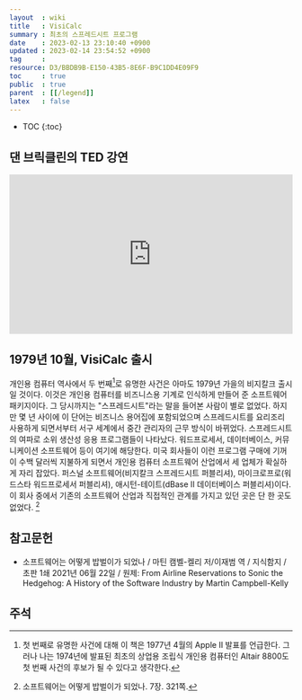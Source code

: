 ```yaml
---
layout  : wiki
title   : VisiCalc
summary : 최초의 스프레드시트 프로그램
date    : 2023-02-13 23:10:40 +0900
updated : 2023-02-14 23:54:52 +0900
tag     : 
resource: D3/BBDB9B-E150-43B5-8E6F-B9C1DD4E09F9
toc     : true
public  : true
parent  : [[/legend]]
latex   : false
---
```

* TOC
{:toc}

## 댄 브릭클린의 TED 강연

<div style="max-width:854px"><div style="position:relative;height:0;padding-bottom:56.25%"><iframe src="https://embed.ted.com/talks/lang/ko/dan_bricklin_meet_the_inventor_of_the_electronic_spreadsheet" width="854" height="480" style="position:absolute;left:0;top:0;width:100%;height:100%" frameborder="0" scrolling="no" allowfullscreen></iframe></div></div>

## 1979년 10월, VisiCalc 출시

>
개인용 컴퓨터 역사에서 두 번째[^what-first]로 유명한 사건은 아마도 1979년 가을의 비지칼크 출시일 것이다.
이것은 개인용 컴퓨터를 비즈니스용 기계로 인식하게 만들어 준 소프트웨어 패키지이다.
그 당시까지는 "스프레드시트"라는 말을 들어본 사람이 별로 없었다.
하지만 몇 년 사이에 이 단어는 비즈니스 용어집에 포함되었으며 스프레드시트를 요리조리 사용하게 되면서부터 서구 세계에서 중간 관리자의 근무 방식이 바뀌었다.
스프레드시트의 여파로 소위 생산성 응용 프로그램들이 나타났다.
워드프로세서, 데이터베이스, 커뮤니케이션 소프트웨어 등이 여기에 해당한다.
미국 회사들이 이런 프로그램 구매에 기꺼이 수백 달러씩 지불하게 되면서 개인용 컴퓨터 소프트웨어 산업에서 세 업체가 확실하게 자리 잡았다.
퍼스널 소프트웨어(비지칼크 스프레드시트 퍼블리셔), 마이크로프로(워드스타 워드프로세서 퍼블리셔), 애시턴-테이트(dBase II 데이터베이스 퍼블리셔)이다.
이 회사 중에서 기존의 소프트웨어 산업과 직접적인 관계를 가지고 있던 곳은 단 한 곳도 없었다.
[^martin-321]

## 참고문헌

- 소프트웨어는 어떻게 밥벌이가 되었나 / 마틴 캠벨-켈리 저/이재범 역 / 지식함지 / 초판 1쇄 2021년 06월 22일 / 원제: From Airline Reservations to Sonic the Hedgehog: A History of the Software Industry by Martin Campbell-Kelly


## 주석

[^what-first]: 첫 번째로 유명한 사건에 대해 이 책은 1977년 4월의 Apple II 발표를 언급한다. 그러나 나는 1974년에 발표된 최초의 상업용 조립식 개인용 컴퓨터인 Altair 8800도 첫 번째 사건의 후보가 될 수 있다고 생각한다.
[^martin-321]: 소프트웨어는 어떻게 밥벌이가 되었나. 7장. 321쪽.
